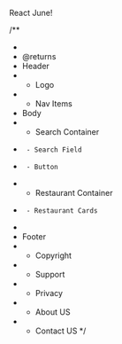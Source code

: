 React June!

/\*\*

-
- @returns
- Header
- - Logo
- - Nav Items
- Body
- - Search Container
-      - Search Field
-      - Button
- - Restaurant Container
-      - Restaurant Cards
-
- Footer
- - Copyright
- - Support
- - Privacy
- - About US
- - Contact US
    \*/

